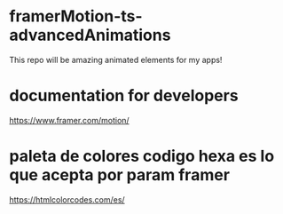 # framerMotion-ts-advancedAnimations
This repo will be amazing animated elements for my apps!

# documentation for developers
https://www.framer.com/motion/

# paleta de colores codigo hexa es lo que acepta por param framer
https://htmlcolorcodes.com/es/